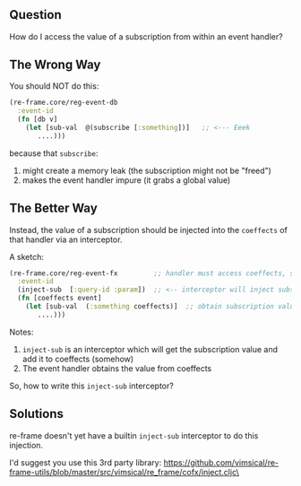 
<!-- leave this H1 here. It stops mkdocs putting in a Title at the top.
     It needs to be at the top of the file otherwise it breaks the 
     table of contents on the right hand side. -->
#

## Question

How do I access the value of a subscription from within an event handler?

## The Wrong Way

You should NOT do this:
```clj
(re-frame.core/reg-event-db
  :event-id 
  (fn [db v]
    (let [sub-val  @(subscribe [:something])]   ;; <--- Eeek
       ....)))
```

because that `subscribe`:
1. might create a memory leak (the subscription might not be "freed")
2. makes the event handler impure (it grabs a global value)

## The Better Way

Instead, the value of a subscription should
be injected into the `coeffects` of that handler via an interceptor.

A sketch:
```clj
(re-frame.core/reg-event-fx         ;; handler must access coeffects, so use -fx
  :event-id 
  (inject-sub  [:query-id :param])  ;; <-- interceptor will inject subscription value into coeffects
  (fn [coeffects event]
    (let [sub-val  (:something coeffects)]  ;; obtain subscription value 
       ....)))
```

Notes:
1. `inject-sub` is an interceptor which will get the subscription value and add it to coeffects (somehow)
2. The event handler obtains the value from coeffects

So, how to write this `inject-sub` interceptor?

## Solutions

re-frame doesn't yet have a builtin `inject-sub` interceptor to do this injection.

I'd suggest you use this 3rd party library: 
<https://github.com/vimsical/re-frame-utils/blob/master/src/vimsical/re_frame/cofx/inject.cljc\>
